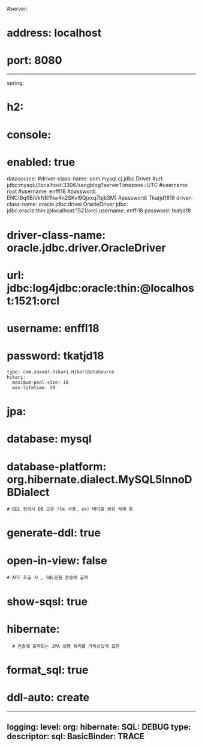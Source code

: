 #server:
#  address: localhost
#  port: 8080

---

spring:
#  h2:
#    console:
#      enabled: true
  datasource:
    #driver-class-name: com.mysql.cj.jdbc.Driver
    #url: jdbc:mysql://localhost:3306/sangblog?serverTimezone=UTC
    #username: root
    #username: enffl18
    #password: ENC(6qflBiVkNBfNw4n2SKvl9Qjxxq7bjb3M)
    #password: Tkatjd1818
    driver-class-name: oracle.jdbc.driver.OracleDriver
    jdbc: jdbc:oracle:thin:@localhost:1521/orcl
    username: enffl18
    password: tkatjd18
 

    
#    driver-class-name: oracle.jdbc.driver.OracleDriver
#    url: jdbc:log4jdbc:oracle:thin:@localhost:1521:orcl
#    username: enffl18
#    password: tkatjd18
    
    type: com.zaxxer.hikari.HikariDataSource
    hikari:
      maximum-pool-size: 10
      max-lifetime: 30

#  jpa:
#    database: mysql
#    database-platform: org.hibernate.dialect.MySQL5InnoDBDialect
    # DDL 정의시 DB 고유 기능 사용, ex) 테이블 생성 삭제 등
#    generate-ddl: true
#    open-in-view: false
    # API 호출 시 , SQL문을 콘솔에 출력
#    show-sqsl: true    
#    hibernate:
      # 콘솔에 출력되는 JPA 실행 쿼리를 가독성있게 표현
#      format_sql: true
#      ddl-auto: create
  
---

logging:
  level:
    org:
      hibernate:
        SQL: DEBUG
        type:
          descriptor:
            sql:
              BasicBinder: TRACE
---
